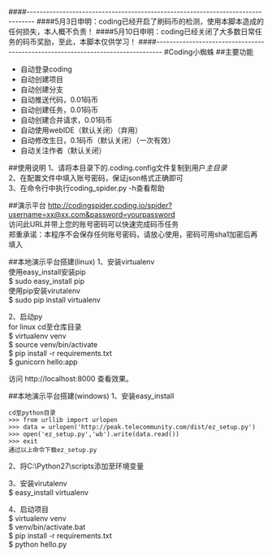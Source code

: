 ####--------------------------------------------------------------------------------
####5月3日申明：coding已经开启了刷码币的检测，使用本脚本造成的任何损失，本人概不负责！
####5月10日申明：coding已经关闭了大多数日常任务的码币奖励，至此，本脚本仅供学习！
####--------------------------------------------------------------------------------
#Coding小蜘蛛
##主要功能
* 自动登录coding
* 自动创建项目
* 自动创建分支
* 自动推送代码，0.01码币
* 自动创建任务，0.01码币
* 自动创建合并请求，0.01码币
* 自动使用webIDE（默认关闭）（弃用）
* 自动修改生日，0.1码币（默认关闭）（一次有效）
* 自动关注作者（默认关闭）

##使用说明
1、请将本目录下的.coding.config文件复制到用户*主目录*<br>
2、在配置文件中填入账号密码，保证json格式正确即可<br>
3、在命令行中执行coding_spider.py -h查看帮助<br>

##演示平台
http://codingspider.coding.io/spider?username=xx@xx.com&password=yourpassword<br>
访问此URL并带上您的账号密码可以快速完成码币任务<br>
郑重承诺：本程序不会保存任何账号密码，请放心使用，密码可用sha1加密后再填入<br>

##本地演示平台搭建(linux)
1、安装virtualenv<br>
使用easy_install安装pip<br>
$ sudo easy_install pip<br>
使用pip安装virutalenv<br>
$ sudo pip install virtualenv<br>

2、启动py<br>
for linux
cd至仓库目录<br>
$ virtualenv venv<br>
$ source venv/bin/activate<br>
$ pip install -r requirements.txt<br>
$ gunicorn hello:app<br>

访问 http://localhost:8000 查看效果。

##本地演示平台搭建(windows)
1、安装easy_install<br>
```
cd至python目录
>>> from urllib import urlopen
>>> data = urlopen('http://peak.telecommunity.com/dist/ez_setup.py')
>>> open('ez_setup.py','wb').write(data.read())
>>> exit
通过以上命令下载ez_setup.py
```
2、将C:\Python27\scripts添加至环境变量<br>

3、安装virutalenv<br>
$ easy_install virtualenv<br>

4、启动项目<br>
$ virtualenv venv<br>
$ venv/bin/activate.bat<br>
$ pip install -r requirements.txt<br>
$ python hello.py<br>


